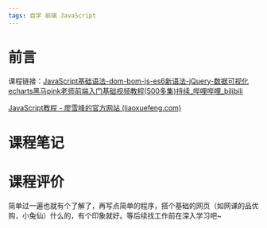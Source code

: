 ```yaml
---
tags: 自学 前端 JavaScript
---
```

# 前言
 
课程链接：[JavaScript基础语法-dom-bom-js-es6新语法-jQuery-数据可视化echarts黑马pink老师前端入门基础视频教程(500多集)持续_哔哩哔哩_bilibili](https://www.bilibili.com/video/BV1Sy4y1C7ha?spm_id_from=333.999.0.0)

[JavaScript教程 - 廖雪峰的官方网站 (liaoxuefeng.com)](https://www.liaoxuefeng.com/wiki/1022910821149312)

# 课程笔记


# 课程评价

简单过一遍也就有个了解了，再写点简单的程序，搭个基础的网页（如网课的品优购，小兔仙）什么的，有个印象就好。等后续找工作前在深入学习吧~